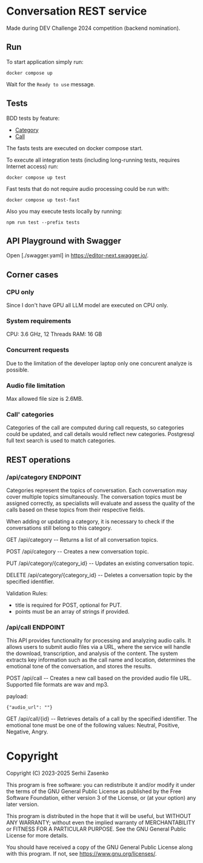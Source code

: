 # Conversation REST service

Made during DEV Challenge 2024 competition (backend nomination).

## Run

To start application simply run:

```
docker compose up
```

Wait for the `Ready to use` message.

## Tests

BDD tests by feature:
  * [Category](./tests/features/category.feature)
  * [Call](./tests/features/call.feature)

The fasts tests are executed on docker compose start.

To execute all integration tests (including long-running tests, requires
Internet access) run:
```
docker compose up test
```

Fast tests that do not require audio processing could be run with:
```
docker compose up test-fast
```

Also you may execute tests locally by running:

```
npm run test --prefix tests
```

## API Playground with Swagger

Open [./swagger.yaml] in https://editor-next.swagger.io/.

## Corner cases

### CPU only

Since I don't have GPU all LLM model are executed on CPU only.

### System requirements

CPU: 3.6 GHz, 12 Threads
RAM: 16 GB 

### Concurrent requests

Due to the limitation of the developer laptop only one concurent analyze is possible.

### Audio file limitation

Max allowed file size is 2.6MB.

### Call' categories

Categories of the call are computed during call requests, so categories could
be updated, and call details would reflect new categories.
Postgresql full text search is used to match categories.

## REST operations

### /api/category ENDPOINT

Categories represent the topics of conversation. Each conversation may cover
multiple topics simultaneously. The conversation topics must be assigned
correctly, as specialists will evaluate and assess the quality of the calls
based on these topics from their respective fields.

When adding or updating a category, it is necessary to check if the conversations still belong to this category.

GET /api/category -- Returns a list of all conversation topics.

POST /api/category -- Creates a new conversation topic.

PUT /api/category/{category_id} -- Updates an existing conversation topic.

DELETE /api/category/{category_id} -- Deletes a conversation topic by the specified identifier.

Validation Rules:
- title is required for POST, optional for PUT.
- points must be an array of strings if provided.

### /api/call ENDPOINT

This API provides functionality for processing and analyzing audio calls. It
allows users to submit audio files via a URL, where the service will handle the
download, transcription, and analysis of the content. The system extracts key
information such as the call name and location, determines the emotional
tone of the conversation, and stores the results.

POST /api/call -- Creates a new call based on the provided audio file URL. Supported file formats are wav and mp3.

payload:
```
{"audio_url": ""}
```

GET /api/call/{id} -- Retrieves details of a call by the specified identifier.
The emotional tone must be one of the following values: Neutral, Positive,
Negative, Angry.

# Copyright

Copyright (C) 2023-2025 Serhii Zasenko

This program is free software: you can redistribute it and/or modify
it under the terms of the GNU General Public License as published by
the Free Software Foundation, either version 3 of the License, or
(at your option) any later version.

This program is distributed in the hope that it will be useful,
but WITHOUT ANY WARRANTY; without even the implied warranty of
MERCHANTABILITY or FITNESS FOR A PARTICULAR PURPOSE.  See the
GNU General Public License for more details.

You should have received a copy of the GNU General Public License
along with this program.  If not, see <https://www.gnu.org/licenses/>.
